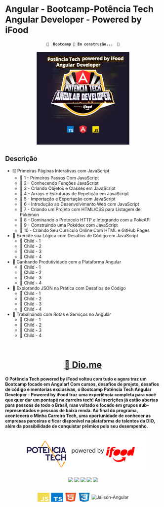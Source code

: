 # Angular - Bootcamp-Potência Tech Angular Developer - Powered by iFood

<h4 align="center"> 

	🚧  Bootcamp 🚀 Em construção...  🚧
  
</h4>


<div align="center">

<img src="https://raw.githubusercontent.com/jailcomfranssa/angular--Bootcamp-Pot-ncia-Tech-Angular/main/img/logo02.png" height="300"> 

</div>


## Descrição

- ☑️ Primeiras Páginas Interativas com JavaScript
    - 🔲 1 - Primeiros Passos Com JavaScript
    - 🔲 2 - Conhecendo Funções JavaScript
    - 🔲 3 - Criando Objetos e Classes em JavaScript
    - 🔲 4 - Arrays e Estruturas de Repetição em JavaScript
    - 🔲 5 - Importação e Exportação com JavaScript
    - 🔲 6 - Introdução ao Desenvolvimento Web com JavaScript
    - 🔲 7 - Criando um Projeto com HTML/CSS para Listagem de Pokémon
    - 🔲 8 - Dominando o Protocolo HTTP e Integrando com a PokeAPI
    - 🔲 9 - Construindo uma Pokédex com JavaScript
    - 🔲 10 - Criando Seu Currículo Online Com HTML e GitHub Pages
- 🔲 Exercite sua Lógica com Desafios de Código em JavaScript
    - 🔲 Child - 1
    - 🔲 Child - 2
    - 🔲 Child - 3
    - 🔲 Child - 4
- 🔲 Ganhando Produtividade com a Plataforma Angular
    - 🔲 Child - 1
    - 🔲 Child - 2
    - 🔲 Child - 3
    - 🔲 Child - 4
- 🔲 Explorando JSON na Prática com Desafios de Código
    - 🔲 Child - 1
    - 🔲 Child - 2
    - 🔲 Child - 3
    - 🔲 Child - 4
- 🔲 Trabalhando com Rotas e Serviços no Angular
    - 🔲 Child - 1
    - 🔲 Child - 2
    - 🔲 Child - 3
    - 🔲 Child - 4

<br>

<h1 align="center">
    <a href="https://web.dio.me/track/potencia-tech-angular-developer-powered-ifood">🔗 Dio.me </a>
</h1>

<h4>
O Potência Tech powered by iFood voltou com tudo e agora traz um Bootcamp focado em Angular! Com cursos, desafios de projeto, desafios de código e mentorias exclusivas, o Bootcamp Potência Tech Angular Developer - Powered by iFood traz uma experiência completa para você que quer dar um pontapé na carreira tech! As inscrições já estão abertas para pessoas de todo o Brasil, mas voltado e focado em grupos sub-representados e pessoas de baixa renda. Ao final do programa, acontecerá o Minha Carreira Tech, uma oportunidade de conhecer as empresas parceiras e ficar disponível na plataforma de talentos da DIO, além da possibilidade de conquistar prêmios pelo seu desempenho.
</h4>

<div align="center">

![myImage](https://raw.githubusercontent.com/jailcomfranssa/angular--Bootcamp-Pot-ncia-Tech-Angular/main/img/logo01.png) 

</div>

<div align="center">

[<img src="https://img.shields.io/badge/twitter-%231DA1F2.svg?&style=for-the-badge&logo=twitter&logoColor=white" />](https://twitter.com/USERNAME) [<img src="https://img.shields.io/badge/medium-%2312100E.svg?&style=for-the-badge&logo=medium&logoColor=white" />](https://medium.com/USERNAME)  [<img src="https://img.shields.io/badge/linkedin-%230077B5.svg?&style=for-the-badge&logo=linkedin&logoColor=white" />](https://www.linkedin.com/in/USERNAME/) [<img src = "https://img.shields.io/badge/instagram-%23E4405F.svg?&style=for-the-badge&logo=instagram&logoColor=white">](https://www.instagram.com/USERNAME/) [<img src = "https://img.shields.io/badge/facebook-%231877F2.svg?&style=for-the-badge&logo=facebook&logoColor=white">](https://www.facebook.com/USERNAME)

</div>

</div>

  <div style="display: inline_block" align="center"><br>
  <img align="center" alt="Jailson-Js" height="30" width="40" src="https://raw.githubusercontent.com/devicons/devicon/master/icons/javascript/javascript-plain.svg">
  <img align="center" alt="Jailson-Ts" height="30" width="40" src="https://raw.githubusercontent.com/devicons/devicon/master/icons/typescript/typescript-plain.svg">
  <img align="center" alt="Jailson-HTML" height="30" width="40" src="https://raw.githubusercontent.com/devicons/devicon/master/icons/html5/html5-original.svg">
  <img align="center" alt="Jailson-CSS" height="30" width="40" src="https://raw.githubusercontent.com/devicons/devicon/master/icons/css3/css3-original.svg">
  <img align="center" alt="Jailson-Angular" height="30" width="40" src="https://icongr.am/devicon/angularjs-original.svg?size=128&color=currentColor">



